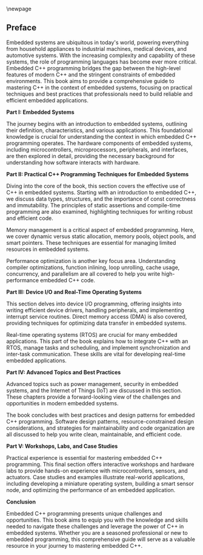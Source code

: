 \newpage

## **Preface**

Embedded systems are ubiquitous in today's world, powering everything from household appliances to industrial machines, medical devices, and automotive systems. With the increasing complexity and capability of these systems, the role of programming languages has become ever more critical. Embedded C++ programming bridges the gap between the high-level features of modern C++ and the stringent constraints of embedded environments. This book aims to provide a comprehensive guide to mastering C++ in the context of embedded systems, focusing on practical techniques and best practices that professionals need to build reliable and efficient embedded applications.

**Part I: Embedded Systems**

The journey begins with an introduction to embedded systems, outlining their definition, characteristics, and various applications. This foundational knowledge is crucial for understanding the context in which embedded C++ programming operates. The hardware components of embedded systems, including microcontrollers, microprocessors, peripherals, and interfaces, are then explored in detail, providing the necessary background for understanding how software interacts with hardware.

**Part II: Practical C++ Programming Techniques for Embedded Systems**

Diving into the core of the book, this section covers the effective use of C++ in embedded systems. Starting with an introduction to embedded C++, we discuss data types, structures, and the importance of const correctness and immutability. The principles of static assertions and compile-time programming are also examined, highlighting techniques for writing robust and efficient code.

Memory management is a critical aspect of embedded programming. Here, we cover dynamic versus static allocation, memory pools, object pools, and smart pointers. These techniques are essential for managing limited resources in embedded systems.

Performance optimization is another key focus area. Understanding compiler optimizations, function inlining, loop unrolling, cache usage, concurrency, and parallelism are all covered to help you write high-performance embedded C++ code.

**Part III: Device I/O and Real-Time Operating Systems**

This section delves into device I/O programming, offering insights into writing efficient device drivers, handling peripherals, and implementing interrupt service routines. Direct memory access (DMA) is also covered, providing techniques for optimizing data transfer in embedded systems.

Real-time operating systems (RTOS) are crucial for many embedded applications. This part of the book explains how to integrate C++ with an RTOS, manage tasks and scheduling, and implement synchronization and inter-task communication. These skills are vital for developing real-time embedded applications.

**Part IV: Advanced Topics and Best Practices**

Advanced topics such as power management, security in embedded systems, and the Internet of Things (IoT) are discussed in this section. These chapters provide a forward-looking view of the challenges and opportunities in modern embedded systems.

The book concludes with best practices and design patterns for embedded C++ programming. Software design patterns, resource-constrained design considerations, and strategies for maintainability and code organization are all discussed to help you write clean, maintainable, and efficient code.

**Part V: Workshops, Labs, and Case Studies**

Practical experience is essential for mastering embedded C++ programming. This final section offers interactive workshops and hardware labs to provide hands-on experience with microcontrollers, sensors, and actuators. Case studies and examples illustrate real-world applications, including developing a miniature operating system, building a smart sensor node, and optimizing the performance of an embedded application.

**Conclusion**

Embedded C++ programming presents unique challenges and opportunities. This book aims to equip you with the knowledge and skills needed to navigate these challenges and leverage the power of C++ in embedded systems. Whether you are a seasoned professional or new to embedded programming, this comprehensive guide will serve as a valuable resource in your journey to mastering embedded C++.
